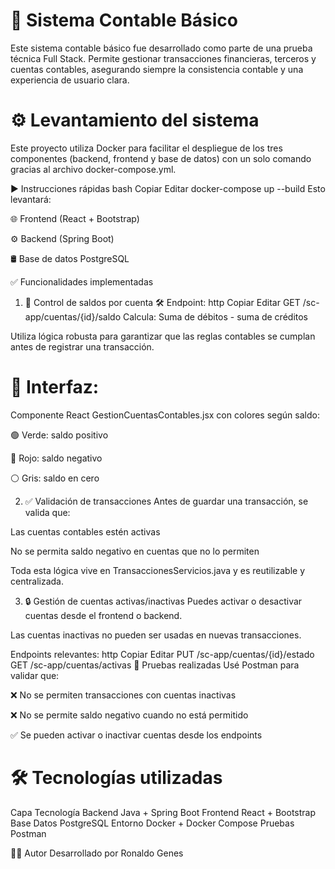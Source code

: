 
# 💼 Sistema Contable Básico
Este sistema contable básico fue desarrollado como parte de una prueba técnica Full Stack. Permite gestionar transacciones financieras, terceros y cuentas contables, asegurando siempre la consistencia contable y una experiencia de usuario clara.

# ⚙️ Levantamiento del sistema
Este proyecto utiliza Docker para facilitar el despliegue de los tres componentes (backend, frontend y base de datos) con un solo comando gracias al archivo docker-compose.yml.

▶️ Instrucciones rápidas
bash
Copiar
Editar
docker-compose up --build
Esto levantará:

🌐 Frontend (React + Bootstrap)

⚙️ Backend (Spring Boot)

🛢️ Base de datos PostgreSQL

✅ Funcionalidades implementadas
1. 🔢 Control de saldos por cuenta
🛠️ Endpoint:
http
Copiar
Editar
GET /sc-app/cuentas/{id}/saldo
Calcula: Suma de débitos - suma de créditos

Utiliza lógica robusta para garantizar que las reglas contables se cumplan antes de registrar una transacción.

# 🎨 Interfaz:
Componente React GestionCuentasContables.jsx con colores según saldo:

🟢 Verde: saldo positivo

🔴 Rojo: saldo negativo

⚪ Gris: saldo en cero

2. ✅ Validación de transacciones
Antes de guardar una transacción, se valida que:

Las cuentas contables estén activas

No se permita saldo negativo en cuentas que no lo permiten

Toda esta lógica vive en TransaccionesServicios.java y es reutilizable y centralizada.

3. 🔒 Gestión de cuentas activas/inactivas
Puedes activar o desactivar cuentas desde el frontend o backend.

Las cuentas inactivas no pueden ser usadas en nuevas transacciones.

Endpoints relevantes:
http
Copiar
Editar
PUT /sc-app/cuentas/{id}/estado
GET /sc-app/cuentas/activas
🧪 Pruebas realizadas
Usé Postman para validar que:

❌ No se permiten transacciones con cuentas inactivas

❌ No se permite saldo negativo cuando no está permitido

✅ Se pueden activar o inactivar cuentas desde los endpoints

# 🛠️ Tecnologías utilizadas
Capa	Tecnología
Backend	Java + Spring Boot
Frontend	React + Bootstrap
Base Datos	PostgreSQL
Entorno	Docker + Docker Compose
Pruebas	Postman

🙋‍♂️ Autor
Desarrollado por Ronaldo Genes
